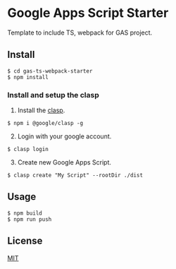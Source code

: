 # Google Apps Script Starter

Template to include TS, webpack for GAS project.

## Install

```
$ cd gas-ts-webpack-starter
$ npm install
```

### Install and setup the clasp

1. Install the [clasp](https://github.com/google/clasp).

```
$ npm i @google/clasp -g
```

2. Login with your google account.

```
$ clasp login
```

3. Create new Google Apps Script.

```
$ clasp create "My Script" --rootDir ./dist
```

## Usage

```
$ npm build
$ npm run push
```

## License

[MIT](LICENSE)
